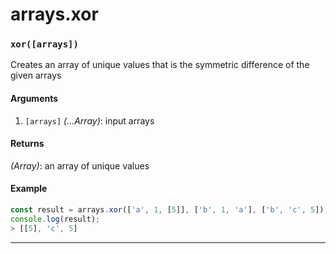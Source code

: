 # arrays.xor

<!-- div class="doc-container" -->

<!-- div -->


<!-- div -->

<h3 id="xorarrays"><code>xor([arrays])</code></h3>

Creates an array of unique values that is the symmetric difference of the given arrays

#### Arguments
1. `[arrays]` *(...Array)*: input arrays

#### Returns
*(Array)*: an array of unique values

#### Example
```js
const result = arrays.xor(['a', 1, [5]], ['b', 1, 'a'], ['b', 'c', 5]);
console.log(result);
> [[5], 'c', 5]
```
---

<!-- /div -->

<!-- /div -->

<!-- /div -->
